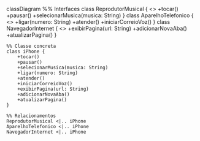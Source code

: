 classDiagram
    %% Interfaces
    class ReprodutorMusical {
        <<interface>>
        +tocar()
        +pausar()
        +selecionarMusica(musica: String)
    }
    class AparelhoTelefonico {
        <<interface>>
        +ligar(numero: String)
        +atender()
        +iniciarCorreioVoz()
    }
    class NavegadorInternet {
        <<interface>>
        +exibirPagina(url: String)
        +adicionarNovaAba()
        +atualizarPagina()
    }

    %% Classe concreta
    class iPhone {
        +tocar()
        +pausar()
        +selecionarMusica(musica: String)
        +ligar(numero: String)
        +atender()
        +iniciarCorreioVoz()
        +exibirPagina(url: String)
        +adicionarNovaAba()
        +atualizarPagina()
    }

    %% Relacionamentos
    ReprodutorMusical <|.. iPhone
    AparelhoTelefonico <|.. iPhone
    NavegadorInternet <|.. iPhone